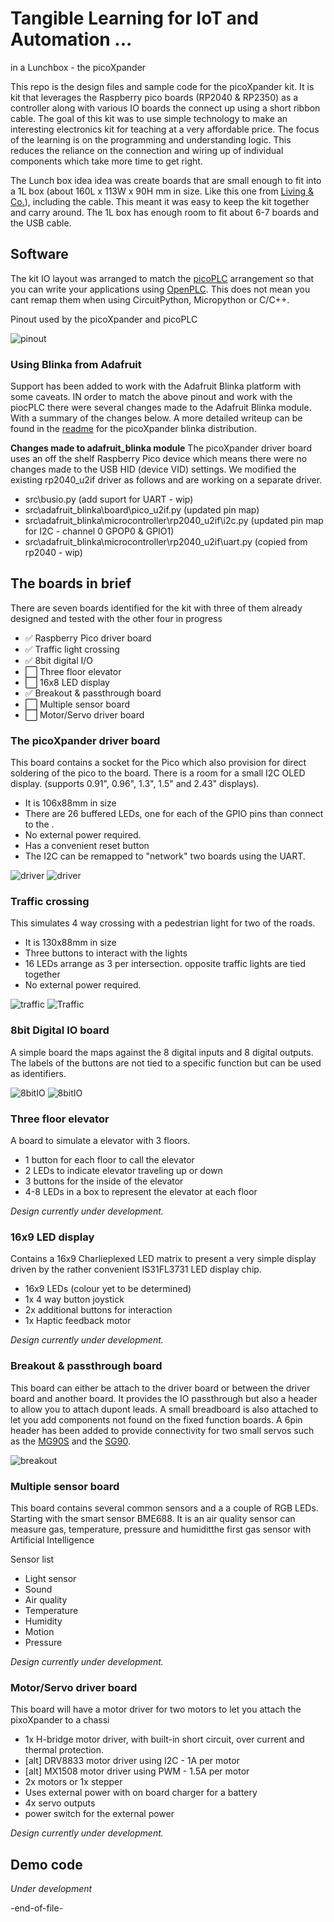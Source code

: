 # Tangible Learning for IoT and Automation ... 
in a Lunchbox - the picoXpander

This repo is the design files and sample code for the picoXpander kit. It is kit that leverages the Raspberry pico boards (RP2040 & RP2350) as a controller along with various IO boards the connect up using a short ribbon cable. The goal of this kit was to use simple technology to make an interesting electronics kit for teaching at a very affordable price. The focus of the learning is on the programming and understanding logic. This reduces the reliance on the connection and wiring up of individual components which take more time to get right. 

The Lunch box idea idea was create boards that are small enough to fit into a 1L box (about 160L x 113W x 90H mm in size. Like this one from [Living & Co.](https://www.thewarehouse.co.nz/p/living-co-storage-container-rectangle-assorted-1l/R2039528.html)), including the cable. This meant it was easy to keep the kit together and carry around. The 1L box has enough room to fit about 6-7 boards and the USB cable.

## Software

The kit IO layout was arranged to match the [picoPLC](https://github.com/yonush/PicoPLC) arrangement so that you can write your applications using [OpenPLC](https://autonomylogic.com/). This does not mean you cant remap them when using CircuitPython, Micropython or C/C++.

Pinout used by the picoXpander and picoPLC

![pinout](images/pinout.png)


### Using Blinka from Adafruit

Support has been added to work with the Adafruit Blinka platform with some caveats. IN order to match the above pinout and work with the piocPLC there were several changes made to the Adafruit Blinka module. With a summary of the changes below. A more detailed writeup can be found in the [readme](blinka/READ.me) for the picoXpander blinka distribution.

**Changes made to adafruit_blinka module**
The picoXpander driver board uses an off the shelf Raspberry Pico device which means there were no changes made to the USB HID (device VID) settings. We modified the existing rp2040_u2if driver as follows and are working on a separate driver.

- src\busio.py (add suport for UART - wip)
- src\adafruit_blinka\board\pico_u2if.py (updated pin map)
- src\adafruit_blinka\microcontroller\rp2040_u2if\i2c.py (updated pin map for I2C - channel 0 GPOP0 & GPIO1)
- src\adafruit_blinka\microcontroller\rp2040_u2if\uart.py (copied from rp2040 - wip)

## The boards in brief

There are seven boards identified for the kit with three of them already designed and tested with the other four in progress

- :white_check_mark: Raspberry Pico driver board
- :white_check_mark: Traffic light crossing
- :white_check_mark: 8bit digital I/O
- :white_large_square: Three floor elevator
- :white_large_square: 16x8 LED display
- :white_check_mark: Breakout & passthrough board
- :white_large_square: Multiple sensor board
- :white_large_square: Motor/Servo driver board

### The picoXpander driver board

This board contains a socket for the Pico which also provision for direct soldering of the pico to the board. There is a room for a small I2C OLED display. (supports 0.91", 0.96", 1.3", 1.5" and 2.43" displays). 

- It is 106x88mm in size
- There are 26 buffered LEDs, one for each of the GPIO pins  than connect to the . 
- No external power required.
- Has a convenient reset button
- The I2C can be remapped to "network" two boards using the UART.

![driver](images/driver.png)
![driver](images/DriverBoard.png)

### Traffic crossing

This simulates 4 way crossing with a pedestrian light for two of the roads. 

- It is 130x88mm in size
- Three buttons to interact with the lights
- 16 LEDs arrange as 3 per intersection. opposite traffic lights are tied together
- No external power required.

![traffic](images/traffic.png)
![Traffic](images/TrafficCrossing.png)

### 8bit Digital IO board

A simple board the maps against the 8 digital inputs and 8 digital outputs. The labels of the buttons are not tied to a specific function but can be used as identifiers.


![8bitIO](images/digiIO.png)
![8bitIO](images/IOboard.jpg)

### Three floor elevator

A board to simulate a elevator with 3 floors.

- 1 button for each floor to call the elevator 
- 2 LEDs to indicate elevator traveling up or down
- 3 buttons for the inside of the elevator
- 4-8 LEDs in a box to represent the elevator at each floor

*Design currently under development.*

### 16x9 LED display

Contains a 16x9 Charlieplexed LED matrix to present a very simple display driven by the rather convenient IS31FL3731 LED display chip.

- 16x9 LEDs (colour yet to be determined)
- 1x 4 way button joystick
- 2x additional buttons for interaction
- 1x Haptic feedback motor

*Design currently under development.*

### Breakout & passthrough board

This board can either be attach to the driver board or between the driver board and another board. It provides the IO passthrough but also a header to allow you to attach dupont leads. A small breadboard is also attached to let you add components not found on the fixed function boards. A 6pin header has been added to provide connectivity for two small servos such as the [MG90S](https://components101.com/motors/mg90s-metal-gear-servo-motor) and the [SG90](https://components101.com/motors/servo-motor-basics-pinout-datasheet).

![breakout](images/breakout.jpg)

### Multiple sensor board

This board contains several common sensors and a a couple of RGB LEDs. Starting with the smart sensor BME688. It is an air quality sensor can measure gas, temperature, pressure and humiditthe first gas sensor with Artificial Intelligence  

Sensor list

- Light sensor
- Sound
- Air quality
- Temperature
- Humidity
- Motion
- Pressure

*Design currently under development.*

### Motor/Servo driver board

This board will have a motor driver for two motors to let you attach the pixoXpander to a chassi

- 1x H-bridge motor driver, with built-in short circuit, over current and thermal protection.
- [alt] DRV8833 motor driver using I2C - 1A per motor
- [alt] MX1508 motor driver using PWM - 1.5A per motor
- 2x motors or 1x stepper
- Uses external power with on board charger for a battery
- 4x servo outputs
- power switch for the external power

*Design currently under development.*



## Demo code

*Under development*

-end-of-file-
